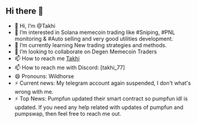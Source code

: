 ## Hi there 👋

- 👋 Hi, I’m @Takhi
- 👀 I’m interested in Solana memecoin trading like #Sniping, #PNL monitoring & #Auto selling and very good utilities development.
- 🌱 I’m currently learning New trading strategies and methods.
- 💞️ I’m looking to collaborate on Degen Memecoin Traders
- 📫 How to reach me [Takhi](https://t.me/@takhi_77)
- 📫 How to reach me with Discord: [takhi_77]
- 😄 Pronouns: Wildhorse
- ⚡ Current news: My telegram account again suspended, I don't what's wrong with me.
- ⚡ Top News: Pumpfun updated their smart contract so pumpfun idl is updated. If you need any help related with updates of pumpfun and pumpswap, then feel free to reach me out.

<!---
degen-meme77/degen-meme77 is a ✨ special ✨ repository because its `README.md` (this file) appears on your GitHub profile.
You can click the Preview link to take a look at your changes.
--->

